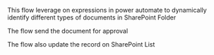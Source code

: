This flow leverage on expressions in power automate to dynamically identify different types of documents in SharePoint Folder 

The flow send the document for approval

The flow also update the record on SharePoint List
